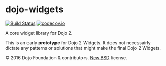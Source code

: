 # dojo-widgets

[![Build Status](https://travis-ci.org/kitsonk/widgets.svg?branch=master)](https://travis-ci.org/dojo/widgets)
[![codecov.io](http://codecov.io/github/kitsonk/widgets/coverage.svg?branch=master)](http://codecov.io/github/dojo/widgets?branch=master)

A core widget library for Dojo 2.

This is an early **prototype** for Dojo 2 Widgets.  It does not necessairly dictate any patterns or solutions that might make the final Dojo 2 Widgets.

© 2016 Dojo Foundation & contributors. [New BSD](http://opensource.org/licenses/BSD-3-Clause) license.


